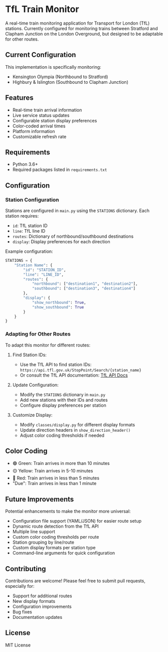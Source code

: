 # TfL Train Monitor

A real-time train monitoring application for Transport for London (TfL) stations. Currently configured for monitoring trains between Stratford and Clapham Junction on the London Overground, but designed to be adaptable for other routes.

## Current Configuration

This implementation is specifically monitoring:
- Kensington Olympia (Northbound to Stratford)
- Highbury & Islington (Southbound to Clapham Junction)

## Features

- Real-time train arrival information
- Live service status updates
- Configurable station display preferences
- Color-coded arrival times
- Platform information
- Customizable refresh rate

## Requirements

- Python 3.6+
- Required packages listed in `requirements.txt`

## Configuration

### Station Configuration

Stations are configured in `main.py` using the `STATIONS` dictionary. Each station requires:
- `id`: TfL station ID
- `line`: TfL line ID
- `routes`: Dictionary of northbound/southbound destinations
- `display`: Display preferences for each direction

Example configuration:
```python
STATIONS = {
    "Station Name": {
        "id": "STATION_ID",
        "line": "LINE_ID",
        "routes": {
            "northbound": ["destination1", "destination2"],
            "southbound": ["destination3", "destination4"]
        },
        "display": {
            "show_northbound": True,
            "show_southbound": True
        }
    }
}
```

### Adapting for Other Routes

To adapt this monitor for different routes:

1. Find Station IDs:
   - Use the TfL API to find station IDs: `https://api.tfl.gov.uk/StopPoint/Search/{station_name}`
   - Or consult the TfL API documentation: [TfL API Docs](https://api.tfl.gov.uk/swagger/ui/index.html)

2. Update Configuration:
   - Modify the `STATIONS` dictionary in `main.py`
   - Add new stations with their IDs and routes
   - Configure display preferences per station

3. Customize Display:
   - Modify `classes/display.py` for different display formats
   - Update direction headers in `show_direction_header()`
   - Adjust color coding thresholds if needed

## Color Coding

- 🟢 Green: Train arrives in more than 10 minutes
- 🟡 Yellow: Train arrives in 5-10 minutes
- 🔴 Red: Train arrives in less than 5 minutes
- "Due": Train arrives in less than 1 minute

## Future Improvements

Potential enhancements to make the monitor more universal:
- Configuration file support (YAML/JSON) for easier route setup
- Dynamic route detection from the TfL API
- Multiple line support
- Custom color coding thresholds per route
- Station grouping by line/route
- Custom display formats per station type
- Command-line arguments for quick configuration

## Contributing

Contributions are welcome! Please feel free to submit pull requests, especially for:
- Support for additional routes
- New display formats
- Configuration improvements
- Bug fixes
- Documentation updates

## License

MIT License 
